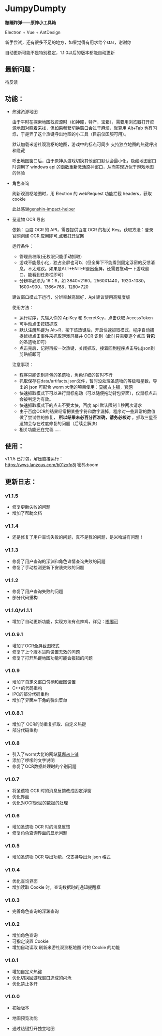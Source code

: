 # JumpyDumpty

**蹦蹦炸弹——原神小工具箱**

Electron + Vue + AntDesign

新手尝试，还有很多不足的地方，如果觉得有用求给个star，谢谢你

自动更新可能不是特别稳定，1.1.0以后的版本都能自动更新

## 最新问题：

待反馈


## 功能：

- 热键资源地图

  由于平时在探索地图找资源时（如神瞳，特产，宝箱），需要用浏览器打开资源地图对照着来找，但如果频繁切换窗口会过于麻烦，就算用 Alt+Tab 也有闪烁，于是弄了这个热键呼出地图的小工具（目前仅国服可用）。

  默认加载米游社观测枢的地图，游戏中的标点可同步
  支持独立地图的热键呼出和隐藏

  呼出地图窗口后，由于原神从游戏切换其他窗口默认会最小化，隐藏地图窗口时调用了 windows api 的函数重新激活原神窗口，从而实现近似于游戏地图的体验

* 角色查询

  刷新观测枢地图时，用 Electron 的 webRequest 功能拦截 headers，获取 cookie

  此处感谢[genshin-impact-helper](https://github.com/y1ndan/genshin-impact-helper)

* 圣遗物 OCR 导出

  依赖：百度 OCR 的 API，需要提供百度 OCR 的相关 Key。获取方法：登录官网创建 OCR 应用即可,[点我打开官网](https://login.bce.baidu.com/)

  运行条件：

  - 管理员权限(无权限只能手动抓取)
  - 游戏不能最小化，独占全屏也可以（但全屏下不能看到固定浮窗的反馈消息，不太建议。如果是ALT+ENTER退出全屏，还需要拖动一下游戏窗口，能看到任务栏即可）
  - 分辨率必须为 16：9，如 3840×2160，2560X1440，1920×1080，1600×900，1366×768，1280×720

  建议窗口模式下运行，分辨率越高越好，Api 建议使用高精度版

  使用方法：

  - 运行程序，先输入你的 ApiKey 和 SecretKey，点击获取 AccessToken
  - 可手动点击按钮抓取
  - 默认注册热键为 Alt+R，按下该热键后，开启快速抓取模式，程序自动捕捉鼠标点击事件来抓取游戏屏幕并 OCR 识别（此时只需要逐个点击 **背包** 的圣遗物即可） 
  - 点击完后，记得再按一次热键，关闭抓取，接着回到程序点击导出json到剪贴板即可

  注意事项：
  - 程序只能识别背包的圣遗物，角色详细的暂时不行
  - 抓取保存在data/artifacts.json文件，暂时没处理圣遗物的等级和星数，导出的 json 可配合 worm 大佬的项目使用：[莫娜占卜铺](https://github.com/wormtql/genshin_artifact)，[官网](http://www.genshin.art/#/)
  - 快速抓取模式下可以进行鼠标拖动（可以随便拖动背包界面），仅鼠标点击会被判定为有效。
  - 快速抓取模式下的点击不要太快，百度 api 默认限制 1 秒两次请求
  - 由于百度OCR的结果经常把某些字符和数字漏掉，程序对一些异常的数值做了尝试性的修复， **所以结果未必百分百准确，请务必核对** 。抓取三星圣遗物会存在过度修复的问题（后续会解决）
  - 相关功能还在完善......

## 使用：

v1.1.5 已打包，解压直接运行：  
https://wws.lanzous.com/b01zxfq8j
密码:boom

## 更新日志：

### v1.1.5

- 修复更新失败的问题
- 增加了帮助文档

### v1.1.4

- 还是修复了用户查询失败的问题，真不是我的问题，是米哈游有问题！

### v1.1.3

- 修复了用户查询的深渊和角色详情查询失败的问题
- 修复了手动检测更新下安装失败的问题
  
### v1.1.2

- 修复了用户查询失败的问题
- 部分代码重构
  
### v1.1.0/v1.1.1

- 增加了自动更新功能，实现方法有点辣鸡，详见：[嘟嘟可](https://github.com/ChanIok/Dodoco/)
  
### v1.0.9.1

- 增加了OCR全屏截图模式
- 修复了上个版本进阶设置无效的问题
- 修复了打开热键地图功能可能会报错的问题

### v1.0.9

- 增加了自定义窗口句柄和截图设置
- C++的代码重构
- IPC的部分代码重构
- 增加了界面左下角的弹出菜单


### v1.0.8.1

- 增加了 OCR的防重复抓取、自定义热键
- 部分代码重构
  
### v1.0.8

- 引入了worm大佬的网站[莫娜占卜铺](https://github.com/wormtql/genshin_artifact)
- 添加了啰嗦的文字说明
- 修复了OCR数据处理时的个别问题
  
### v1.0.7

- 将圣遗物 OCR 时的消息反馈改成固定浮窗
- 优化界面
- 优化对OCR返回的数据的处理
  

### v1.0.6

- 增加圣遗物 OCR 时的消息反馈
- 修复角色查询界面的显示问题
  
### v1.0.5

- 增加圣遗物 OCR 导出功能，仅支持导出为 json 格式

### v1.0.4

- 优化查询界面
- 增加读取 Cookie 时，查询数据时的通知提醒框

### v1.0.3

- 完善角色查询的深渊查询

### v1.0.2

- 增加角色查询
- 可指定设置 Cookie
- 增加自动读取 刷新米游社观测枢地图 时的 Cookie 的功能

### v1.0.1

- 增加自定义热键
- 优化切换回游戏窗口造成的闪烁
- 优化禁止多开

### v1.0.0

- 初始版本

- 地图预览功能
- 通过热键打开独立地图
